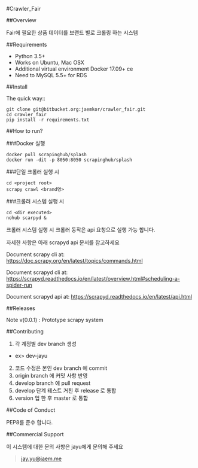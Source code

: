 #Crawler_Fair

##Overview

Fair에 필요한 상품 데이터를 브랜드 별로 크롤링 하는 시스템

##Requirements

* Python 3.5+
* Works on Ubuntu, Mac OSX
* Additional virtual environment Docker 17.09+ ce
* Need to MySQL 5.5+ for RDS


##Install

The quick way::

    git clone git@bitbucket.org:jaemkor/crawler_fair.git
    cd crawler_fair
    pip install -r requirements.txt

##How to run?

###Docker 실행 

    docker pull scrapinghub/splash
    docker run -dit -p 8050:8050 scrapinghub/splash
    
###단일 크롤러 실행 시
    
    cd <project root>
    scrapy crawl <brand명>

###크롤러 시스템 실행 시

    cd <dir executed>
    nohub scarpyd &
    
크롤러 시스템 실행 시 크롤러 동작은 api 요청으로 실행 가능 합니다. 

자세한 사항은 아래 scrapyd api 문서를 참고하세요

Document scrapy cli at: https://doc.scrapy.org/en/latest/topics/commands.html

Document scrapyd cli at: https://scrapyd.readthedocs.io/en/latest/overview.html#scheduling-a-spider-run

Document scrapyd api at: https://scrapyd.readthedocs.io/en/latest/api.html

##Releases

Note v(0.0.1) : Prototype scrapy system

##Contributing

1. 각 계정별 dev branch 생성
- ex> dev-jayu
2. 코드 수정은 본인 dev branch 에 commit
3. origin branch 에 커밋 사항 반영 
4. develop branch 에 pull request
5. develop 단계 테스트 거친 후 release 로 통합
6. version 업 한 후 master 로 통합

##Code of Conduct

PEP8를 준수 합니다.

##Commercial Support

이 시스템에 대한 문의 사항은 jayu에게 문의해 주세요
> jay.yu@jaem.me